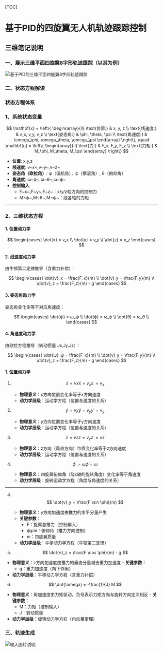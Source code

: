 [TOC]

# 基于PID的四旋翼无人机轨迹跟踪控制

## 三维笔记说明

### 一、展示三维平面四旋翼8字形轨迹跟踪（以其为例）

![基于PID的三维平面四旋翼8字形轨迹跟踪](/imgs/2025-05-04/XCa9LOXWW6ZH955l.png "基于PID的三维平面四旋翼8字形轨迹跟踪")

### 二、状态方程解读

### **状态方程体系**

### ​**1、系统状态变量**

$$
\mathbf{x} = \left\{
\begin{array}{ll}
    \text{位置:}       & x, y, z \\
    \text{线速度:}    & v_x, v_y, v_z \\
    \text{姿态角:}    & \phi, \theta, \psi \\
    \text{角速度:}    & \omega_\phi, \omega_\theta, \omega_\psi
\end{array}
\right\}, \quad
\mathbf{u} = \left\{
\begin{array}{ll}
    \text{力:}       & F_x, F_y, F_z \\
    \text{力矩:}     & M_\phi, M_\theta, M_\psi
\end{array}
\right\}
$$

-   ​**位置**: x,y,z
-   ​**线速度**: v~x~​,v~y~​,v~z~​
-   ​**姿态角（欧拉角）​**:  ψ（偏航角），ϕ（横滚角）, θ（俯仰角）
-   ​**角速度**: ω~ϕ~​,ω~θ~​,ω~ψ​~
-   ​**控制输入**:
    -   F~x~​,F~y~​,F~z~​：x/y/z轴方向的控制力
    -   M~ϕ​~,M~θ~​,M~ψ~​：绕各轴的力矩

----------

### ​**2、三维状态方程**

#### ​**1. 位置动力学**

$$
\begin{cases} 
\dot{x} = v_x \\ 
\dot{y} = v_y \\ 
\dot{z} = v_z 
\end{cases}
$$

#### **2. 线速度动力学**

由牛顿第二定律推导（含重力补偿）：

$$
\begin{cases} 
\dot{v}_x = \frac{F_x}{m} \\ 
\dot{v}_y = \frac{F_y}{m} \\ 
\dot{v}_z = \frac{F_z}{m} - g 
\end{cases}
$$

#### ​**3. 姿态角动力学**

姿态角变化率等于对应角速度：


$$
\begin{cases} 
\dot{ψ} = ω_ψ \\ 
\dot{ϕ} = ω_ϕ \\ 
\dot{θ} = ω_θ \\ 
\end{cases}
$$

#### ​**4. 角速度动力学**

由欧拉方程推导（转动惯量 Jx​,Jy​,Jz​）：


$$
\begin{cases} 
\dot{ψ}_ψ = \frac{F_x}{m} \\ 
\dot{v}_y = \frac{F_y}{m} \\ 
\dot{v}_z = \frac{F_z}{m} - g 
\end{cases}
$$
#### **1. 位置动力学**

1.  $$ \dot{x} =vx\dot{x} = v_xx˙= v_x $$

    -   ​**物理意义**：x方向位置变化率等于x方向速度
    -   ​**动力学层级**：运动学方程（位置与速度的关系）
    
1.  $$ \dot{y} =vy\dot{y} = v_yy˙= v_y $$

    -   ​**物理意义**：y方向位置变化率等于y方向速度
    -   ​**动力学层级**：运动学方程（位置与速度的关系）
    
2.  $$ ​\dot{z}=vz\dot{z} = v_zz˙=vz​ $$
    
    -   ​**物理意义**：z方向（垂直方向）位置变化率等于z方向速度
    -   ​**动力学层级**：运动学方程（位置与速度的关系）
    
3.  $$ ϕ˙=ω\dot{\phi} = ω $$    
    -   ​**物理意义**：四旋翼俯仰角（绕x轴的旋转角度）变化率等于角速度
    -   ​**动力学层级**：旋转运动学方程（角度与角速度的关系）

----------

4.  ​$$ \dot{v}_y = \frac{F \sin \phi}{m} $$
    
    -   ​**物理意义**：y方向加速度由推力的水平分量产生
    -   ​**关键参数**：
        -   F：旋翼总推力（控制输入）
        -   ϕ\phi：俯仰角（推力方向控制）
        -   m：四旋翼质量
    -   ​**动力学层级**：平移动力学方程（牛顿第二定律）
    
5.   $$ \dot{v}_z = \frac{F \cos \phi}{m} - g $$
    
   -   ​**物理意义**：z方向加速度由推力的垂直分量减去重力加速度
    -   ​**关键参数**：
        -   g：重力加速度（向下作用）
   -   ​**动力学层级**：平移动力学方程（含重力补偿）
    
6.   $$ \dot{\omega} = -\frac{1}{J} M $$
    
   -   ​**物理意义**：角加速度由力矩驱动，负号表示力矩方向与旋转方向定义相反
    -   ​**关键参数**：
        -   M：力矩（控制输入）
        -   J：转动惯量
   -   ​**动力学层级**：旋转动力学方程（角动量定理）

### 三、轨迹生成


![输入图片说明](/imgs/2025-05-04/n5O7dN3UI0TOlHs7.png)
<!--stackedit_data:
eyJoaXN0b3J5IjpbLTg1OTIyNzQ4MywyMDU1MTc2ODRdfQ==
-->